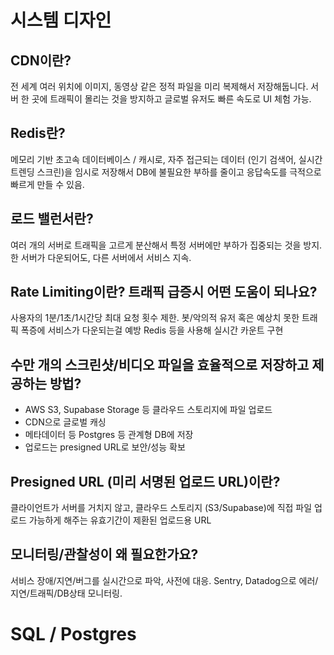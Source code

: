 # 시스템 디자인

## CDN이란?

전 세계 여러 위치에 이미지, 동영상 같은 정적 파일을 미리 복제해서 저장해둡니다.
서버 한 곳에 트래픽이 몰리는 것을 방지하고 글로벌 유저도 빠른 속도로 UI 체험 가능.

## Redis란?

메모리 기반 초고속 데이터베이스 / 캐시로, 자주 접근되는 데이터 (인기 검색어, 실시간 트렌딩 스크린)을 임시로 저장해서 DB에 불필요한 부하를 줄이고 응답속도를 극적으로 빠르게 만들 수 있음.

## 로드 밸런서란?

여러 개의 서버로 트래픽을 고르게 분산해서 특정 서버에만 부하가 집중되는 것을 방지. 
한 서버가 다운되어도, 다른 서버에서 서비스 지속.

## Rate Limiting이란? 트래픽 급증시 어떤 도움이 되나요?

사용자의 1분/1초/1시간당 최대 요청 횟수 제한.
봇/악의적 유저 혹은 예상치 못한 트래픽 폭증에 서비스가 다운되는걸 예방
Redis 등을 사용해 실시간 카운트 구현 

## 수만 개의 스크린샷/비디오 파일을 효율적으로 저장하고 제공하는 방법?

- AWS S3, Supabase Storage 등 클라우드 스토리지에 파일 업로드
- CDN으로 글로벌 캐싱
- 메타데이터 등 Postgres 등 관계형 DB에 저장
- 업로드는 presigned URL로 보안/성능 확보 

## Presigned URL (미리 서명된 업로드 URL)이란?

클라이언트가 서버를 거치지 않고, 클라우드 스토리지 (S3/Supabase)에 직접 파일 업로드 가능하게 해주는 
유효기간이 제환된 업로드용 URL 


## 모니터링/관찰성이 왜 필요한가요?
서비스 장애/지연/버그를 실시간으로 파악, 사전에 대응.
Sentry, Datadog으로 에러/지연/트래픽/DB상태 모니터링. 


# SQL / Postgres